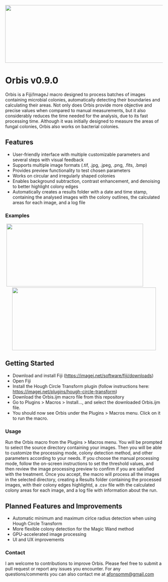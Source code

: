 <p align="center">
  <img src="https://user-images.githubusercontent.com/62797431/229082913-834277f7-fd01-448f-b3e2-8d1d750e48d6.png" width="544" height="184">
</p>

# Orbis v0.9.0
Orbis is a Fiji/ImageJ macro designed to process batches of images containing microbial colonies, automatically detecting their boundaries and calculating their areas. 
Not only does Orbis provide more objective and precise values when compared to manual measurements, but it also considerably reduces the time needed for the analysis, due to its fast processing time.
Although it was initially designed to measure the areas of fungal colonies, Orbis also works on bacterial colonies.


## Features
- User-friendly interface with multiple customizable parameters and several steps with visual feedback
- Supports multiple image formats (.tif, .jpg, .jpeg, .png, .fits, .bmp)
- Provides preview functionality to test chosen parameters
- Works on circular and irregularly shaped colonies
- Enables background subtraction, contrast enhancement, and denoising to better highlight colony edges
- Automatically creates a results folder with a date and time stamp, containing the analysed images with the colony outlines, the calculated areas for each image, and a log file

### Examples
<p align="center">
  <img src="https://user-images.githubusercontent.com/62797431/229086494-061b8f57-d8ee-40b9-88e1-b6bed70d3f08.png" width="437" height="200">
  &nbsp;&nbsp;&nbsp;&nbsp;&nbsp;&nbsp;&nbsp;&nbsp;&nbsp;&nbsp;&nbsp;&nbsp;&nbsp;&nbsp;
  <img src="https://user-images.githubusercontent.com/62797431/229085345-d427e796-7cf0-4c8f-8d4d-681543102028.png" width="460" height="200">
</p>


## Getting Started
- Download and install Fiji (https://imagej.net/software/fiji/downloads)
- Open Fiji
- Install the Hough Circle Transform plugin (follow instructions here: https://imagej.net/plugins/hough-circle-transform)
- Download the Orbis.ijm macro file from this repository
- Go to Plugins > Macros > Install..., and select the downloaded Orbis.ijm file.
- You should now see Orbis under the Plugins > Macros menu. Click on it to run the macro.

### Usage
Run the Orbis macro from the Plugins > Macros menu. You will be prompted to select the source directory containing your images. 
Then you will be able to customize the processing mode, colony detection method, and other parameters according to your needs.
If you choose the manual processing mode, follow the on-screen instructions to set the threshold values, and then review the image processing preview to confirm if you are satisfied with the treatment.
Once you accept, the macro will process all the images in the selected directory, creating a Results folder containing the processed images, with their colony edges highlightd,
a .csv file with the calculated colony areas for each image, and a log file with information about the run.

## Planned Features and Improvements
- Automatic minimum and maximum cirlce radius detection when using Hough Circle Transform
- More flexible colony detection for the Magic Wand method
- GPU-accelerated image processing
- UI and UX improvements

### Contact
I am welcome to contributions to improve Orbis. Please feel free to submit a pull request or report any issues you encounter. For any questions/comments you can also contact me at afonsomm@gmail.com
